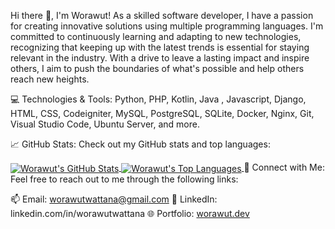 Hi there 👋, I'm Worawut! As a skilled software developer, I have a passion for creating innovative solutions using multiple programming languages. I'm committed to continuously learning and adapting to new technologies, recognizing that keeping up with the latest trends is essential for staying relevant in the industry. With a drive to leave a lasting impact and inspire others, I aim to push the boundaries of what's possible and help others reach new heights.

💻 Technologies & Tools: Python, PHP, Kotlin, Java , Javascript, Django, HTML, CSS, Codeigniter, MySQL, PostgreSQL, SQLite, Docker, Nginx, Git, Visual Studio Code, Ubuntu Server, and more.

📈 GitHub Stats: Check out my GitHub stats and top languages:

<a href="https://github.com/jimmy542">
  <img align="center" src="https://github-readme-stats.vercel.app/api?username=jimmy542&show_icons=true&line_height=27&count_private=true&title_color=0077B5&text_color=9C9C9C&icon_color=0077B5&bg_color=0D1117" alt="Worawut's GitHub Stats" />
</a>
<a href="https://github.com/jimmy542">
  <img align="center" src="https://github-readme-stats.vercel.app/api/top-langs/?username=jimmy542&langs_count=3&line_height=27&title_color=0077B5&text_color=9C9C9C&icon_color=0077B5&bg_color=0D1117" alt="Worawut's Top Languages" />
</a> 
🤝 Connect with Me: Feel free to reach out to me through the following links:

📫 Email: worawutwattana@gmail.com
💼 LinkedIn: linkedin.com/in/worawutwattana 
🌐 Portfolio: <a href="https://worawut.dev">worawut.dev</a>
